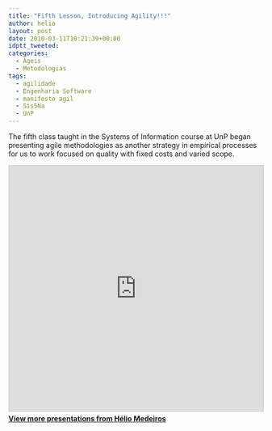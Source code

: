 ```yaml
---
title: "Fifth Lesson, Introducing Agility!!!"
author: helio
layout: post
date: 2010-03-11T10:21:39+00:00
idptt_tweeted: 
categories:
  - Ageis
  - Metodologias
tags:
  - agilidade
  - Engenharia Software
  - manifesto agil
  - Sis5Na
  - UnP
---
```


The fifth class taught in the Systems of Information course at UnP began presenting agile methodologies as another strategy in empirical processes for us to work focused on quality with fixed costs and varied scope. <div style="margin-bottom: 20px;">
<iframe src="https://www.slideshare.net/slideshow/embed_code/key/ePHVpNd1rPPUEh" width="597" height="486" frameborder="0" marginwidth="0" marginheight="0" scrolling="no" style="border:1px solid #CCC; border-width:1px; margin-bottom:5px; max-width: 100%;" allowfullscreen></iframe>
</iframe>
<div style="margin-bottom:5px">
    <strong><a href="//www.slideshare.net/heliomedeiros" target="_blank">View more presentations from Hélio Medeiros</a></strong>
</div>
</div>